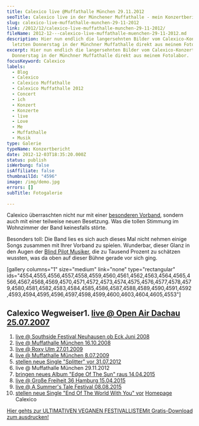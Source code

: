 ```yaml
---
title: Calexico live @Muffathalle München 29.11.2012
seoTitle: Calexico live in der Münchener Muffathalle - mein Konzertbericht
slug: calexico-live-muffathalle-munchen-29-11-2012
link: /2012/12/calexico-live-muffathalle-munchen-29-11-2012/
fileName: 2012-12---calexico-live-muffathalle-muenchen-29-11-2012.md
description: Hier nun endlich die langersehnten Bilder vom Calexico-Konzert
  letzten Donnerstag in der Münchner Muffathalle direkt aus meinem Fotolabor.
excerpt: Hier nun endlich die langersehnten Bilder vom Calexico-Konzert letzten
  Donnerstag in der Münchner Muffathalle direkt aus meinem Fotolabor.
focusKeyword: Calexico
labels:
  - Blog
  - Calexico
  - Calexico Muffathalle
  - Calexico Muffathalle 2012
  - Concert
  - ich
  - Konzert
  - Konzerte
  - live
  - Love
  - Me
  - Muffathalle
  - Musik
type: Galerie
typeName: Konzertbericht
date: 2012-12-03T18:35:20.000Z
status: publish
isWerbung: false
isAffiliate: false
thumbnailId: "4596"
image: /img/demo.jpg
errors: []
subTitle: Fotogalerie
  
---
```


Calexico überraschten nicht nur mit einer
[besonderen Vorband](//2012/11/30/blind-pilot-live-muffathalle-munchen-29-11-2012/),
sondern auch mit einer teilweise neuen Besetzung. Was die tollen Stimmung im
Wohnzimmer der Band keinesfalls störte.

Besonders toll: Die Band lies es sich auch dieses Mal nicht nehmen einige Songs
zusammen mit Ihrer Vorband zu spielen. Wunderbar, dieser Glanz in den Augen der
[Blind Pilot Musiker](//2012/11/30/blind-pilot-live-muffathalle-munchen-29-11-2012/),
die zu Tausend Prozent zu schätzen wussten, was da oben auf dieser Bühne gerade
vor sich ging.

[gallery columns="1" size="medium" link="none" type="rectangular"
ids="4554,4555,4556,4557,4558,4559,4560,4561,4562,4563,4564,4565,4566,4567,4568,4569,4570,4571,4572,4573,4574,4575,4576,4577,4578,4579,4580,4581,4582,4583,4584,4585,4586,4587,4588,4589,4590,4591,4592,4593,4594,4595,4596,4597,4598,4599,4600,4603,4604,4605,4553"]

## Calexico Wegweiser1. [live @ Open Air Dachau 25.07.2007](/2015/04/calexico-live-open-air-dachau-25-07-2007/)

1.  [live @ Southside Festival Neuhausen ob Eck Juni 2008](/2015/04/calexico-live-southside-festival-2008/)
1.  [live @ Muffathalle München 16.10.2008](/2015/04/calexico-live-muffathalle-muenchen-16-10-2008/)
1.  [live @ Roxy Ulm 27.01.2009](/2009/01/calexico-live-roxy-ulm/)
1.  [live @ Muffathalle München 8.07.2009](/2009/07/calexico-live-muffathalle-munchen/)
1.  [stellen neue Single "Splitter" vor 31.07.2012](/2012/07/calexico-stellen-neue-singe-splitter-vor/)
1.  live @ Muffathalle München 29.11.2012
1.  [bringen neues Album "Edge Of The Sun" raus 14.04.2015](/2015/04/calexico-edge-of-the-sun-ist-da/)
1.  [live @ Große Freiheit 36 Hamburg 15.04.2015](/2015/04/calexico-live-grosse-freiheit-36-15-04-2015/)
1.  [live @ A Summer's Tale Festival 08.08.2015](/2015/08/calexico-live-a-summers-tale-festival-2015/)
1.  [stellen neue Single "End Of The World With You" vor](/2017/10/calexico-the-thread-that-keeps-us/)
    [Homepage](http://www.casadecalexico.com) Calexico

[Hier gehts zur ULTIMATIVEN VEGANEN FESTIVALLISTEMit Gratis-Download zum ausdrucken!](/2015/03/die-ultimative-vegane-festivalliste)

  